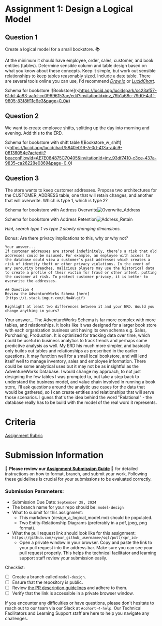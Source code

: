 # Assignment 1: Design a Logical Model

## Question 1
Create a logical model for a small bookstore. 📚

At the minimum it should have employee, order, sales, customer, and book entities (tables). Determine sensible column and table design based on what you know about these concepts. Keep it simple, but work out sensible relationships to keep tables reasonably sized. Include a date table. There are several tools online you can use, I'd recommend [_Draw.io_](https://www.drawio.com/) or [_LucidChart_](https://www.lucidchart.com/pages/).

Schema for bookstore ![Bookstore](<https://lucid.app/lucidspark/cc23af57-61dd-4a83-aafd-cc09696153ae/edit?invitationId=inv_79b1a68c-79d0-4a1f-9805-83f8ff11c6e3&page=0_0#)

## Question 2
We want to create employee shifts, splitting up the day into morning and evening. Add this to the ERD.

Schema for bookstore with shift table ![Bookstore_w_shift](<https://lucid.app/lucidchart/5840e016-7e0d-413a-a4c9-08136054e7ac/edit?beaconFlowId=AE7E084875C70405&invitationId=inv_93df7410-c3ce-437a-9835-ca26228e0869&page=0_0)


## Question 3
The store wants to keep customer addresses. Propose two architectures for the CUSTOMER_ADDRESS table, one that will retain changes, and another that will overwrite. Which is type 1, which is type 2?

Schema for bookstore with Address Overwrite![Overwrite_Address](https://lucid.app/lucidchart/c7336d1a-fb32-4154-a999-03a3df9da5b8/edit?invitationId=inv_d394e3fe-3747-41c2-acbe-4ff3224d20b6)


Schema for bookstore with Address Retention![Address_Retain](https://lucid.app/lucidchart/ebd12174-d46f-4183-ab06-35203d75294f/edit?invitationId=inv_fba7c9d1-c6ea-490f-80d2-b3a6982ac47c)

_Hint, search type 1 vs type 2 slowly changing dimensions._

Bonus: Are there privacy implications to this, why or why not?
```
Your answer...
If customer addresses are stored indefinitely, there’s a risk that old addresses could be misused. For example, an employee with access to the database could view a customer’s past addresses which creates a risk of identity theft or other privacy violations. In the event of any sercurity breaches, malicious players may use the historical data to create a profile of their victim for fraud or other intent, putting the customer at risk. To protect customer privacy, it is better to overwrite the addresses. 

## Question 4
Review the AdventureWorks Schema [here](https://i.stack.imgur.com/LMu4W.gif)

Highlight at least two differences between it and your ERD. Would you change anything in yours?
```
Your answer...
The AdventureWorks Schema is far more complex with more tables, and relationships. It looks like it was designed for a larger book store with each organization business unit having its own schema e.g. Sales, Purchasing, Production. It is optimized for tracking data over time, which could be useful in business analytics to track trends and perhaps some predictive analysis as well. 
My ERD his much more simpler, and basically only builds out tables and relationships as prescribed in the earlier questions. It may function well for a small local bookstore, and will lend itself well to manage inventory, sales and employee information. There could be some analytical uses but it may not be as insightful as the AdventureWorks Database. 
I would change my approach, to not just designing the few tables I was prompted to, but take a step back to understand the business model, and value chain involved in running a book store, I'll ask questions around the analytic use cases for the data that would be gathered, so I can create entities and relationships that will serve those scenarios. 
I guess that's the idea behind the word "Relational" - the database really has to be build with the model of the real word it represents. 

# Criteria

[Assignment Rubric](./assignment_rubric.md)

# Submission Information

🚨 **Please review our [Assignment Submission Guide](https://github.com/UofT-DSI/onboarding/blob/main/onboarding_documents/submissions.md)** 🚨 for detailed instructions on how to format, branch, and submit your work. Following these guidelines is crucial for your submissions to be evaluated correctly.

### Submission Parameters:
* Submission Due Date: `September 28, 2024`
* The branch name for your repo should be: `model-design`
* What to submit for this assignment:
    * This markdown (design_a_logical_model.md) should be populated.
    * Two Entity-Relationship Diagrams (preferably in a pdf, jpeg, png format).
* What the pull request link should look like for this assignment: `https://github.com/<your_github_username>/sql/pull/<pr_id>`
    * Open a private window in your browser. Copy and paste the link to your pull request into the address bar. Make sure you can see your pull request properly. This helps the technical facilitator and learning support staff review your submission easily.

Checklist:
- [ ] Create a branch called `model-design`.
- [ ] Ensure that the repository is public.
- [ ] Review [the PR description guidelines](https://github.com/UofT-DSI/onboarding/blob/main/onboarding_documents/submissions.md#guidelines-for-pull-request-descriptions) and adhere to them.
- [ ] Verify that the link is accessible in a private browser window.

If you encounter any difficulties or have questions, please don't hesitate to reach out to our team via our Slack at `#cohort-4-help`. Our Technical Facilitators and Learning Support staff are here to help you navigate any challenges.
